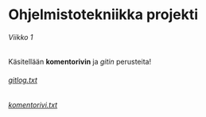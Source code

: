 # Ohjelmistotekniikka projekti

###### Viikko 1

Käsitellään **komentorivin** ja *gitin* perusteita!


###### [gitlog.txt](https://github.com/SJET-Code/ot-harjoitustyo/blob/master/laskarit/viikko1/gitlog.txt)

###### [komentorivi.txt](https://github.com/SJET-Code/ot-harjoitustyo/blob/master/laskarit/viikko1/komentorivi.txt)
